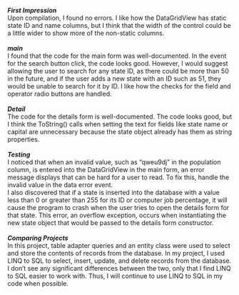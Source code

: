 ***First Impression***<br/>
Upon compilation, I found no errors. I like how the DataGridView has static state ID and name columns, but I think that the width of the control could be a little wider to show more of the non-static columns.
<br/><br/>
***main***<br/>
I found that the code for the main form was well-documented. In the event for the search button click, the code looks good. However, I would suggest allowing the user to search for any state ID, as there could be more than 50 in the future,
and if the user adds a new state with an ID such as 51, they would be unable to search for it by ID. I like how the checks for the field and operator radio buttons are handled.
<br/><br/>
***Detail***<br/>
The code for the details form is well-documented. The code looks good, but I think the ToString() calls when setting the text for fields like state name or capital are unnecessary because the state object already has them as string properties.
<br/><br/>
***Testing***<br/>
I noticed that when an invalid value, such as “qweu9dj” in the population column, is entered into the DataGridView in the main form, an error message displays that can be hard for a user to read. To fix this, handle the invalid value in the data error event.<br/>
I also discovered that if a state is inserted into the database with a value less than 0 or greater than 255 for its ID or computer job percentage, it will cause the program to crash when the user tries to open the details form for that state.
This error, an overflow exception, occurs when instantiating the new state object that would be passed to the details form constructor.
<br/><br/>
***Comparing Projects***<br/>
In this project, table adapter queries and an entity class were used to select and store the contents of records from the database. In my project, I used LINQ to SQL to select, insert, update, and delete records from the database.
I don’t see any significant differences between the two, only that I find LINQ to SQL easier to work with. Thus, I will continue to use LINQ to SQL in my code when possible.
